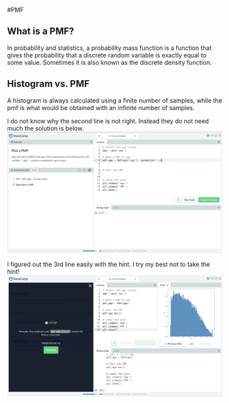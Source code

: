 #PMF

## What is a PMF?

In probability and statistics, a probability mass function is a function that gives the probability that a discrete random variable is exactly equal to some value. Sometimes it is also known as the discrete density function.

## Histogram vs. PMF

A histogram is always calculated using a finite number of samples, while the pmf is what would be obtained with an infinite number of samples.

I do not know why the second line is not right.  Instead they do not need much the solution is below. 
![PMF problem set](https://github.com/rashadwest/rashadwest.github.io/blob/master/_posts/Screen%20Shot%202020-08-02%20at%2010.27.13%20PM.png)

I figured out the 3rd line easily with the hint.  I try my best not to take the hint!
![Solution](https://github.com/rashadwest/rashadwest.github.io/blob/master/_posts/Screen%20Shot%202020-08-02%20at%2010.47.43%20PM.png)
